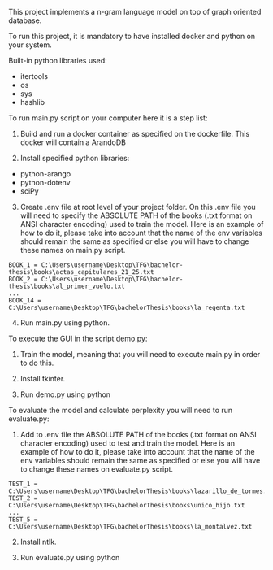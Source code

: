 This project implements a n-gram language model on top of graph oriented database.

To run this project, it is mandatory to have installed docker and python on your system.

Built-in python libraries used:
- itertools
- os
- sys
- hashlib

To run main.py script on your computer here it is a step list:

1. Build and run a docker container as specified on the dockerfile. This docker will contain a ArandoDB

2. Install specified python libraries:
- python-arango
- python-dotenv
- sciPy

3. Create .env file at root level of your project folder. On this .env file you will need to specify the ABSOLUTE PATH of the books (.txt format on ANSI character encoding) used to train the model. Here is an example of how to do it, please take into account that the name of the env variables should remain the same as 
specified or else you will have to change these names on main.py script.

```
BOOK_1 = C:\Users\username\Desktop\TFG\bachelor-thesis\books\actas_capitulares_21_25.txt
BOOK_2 = C:\Users\username\Desktop\TFG\bachelor-thesis\books\al_primer_vuelo.txt
...
BOOK_14 = C:\Users\username\Desktop\TFG\bachelorThesis\books\la_regenta.txt
```

4. Run main.py using python.

To execute the GUI in the script demo.py:

1. Train the model, meaning that you will need to execute main.py in order to do this.

2. Install tkinter.

3. Run demo.py using python

To evaluate the model and calculate perplexity you will need to run evaluate.py:

1. Add to .env file the ABSOLUTE PATH of the books (.txt format on ANSI character encoding) used to test and train the model. Here is an example of how to do it, please take into account that the name of the env variables should remain the same as specified or else you will have to change these names on evaluate.py script.

```
TEST_1 = C:\Users\username\Desktop\TFG\bachelorThesis\books\lazarillo_de_tormes.txt
TEST_2 = C:\Users\username\Desktop\TFG\bachelorThesis\books\unico_hijo.txt
...
TEST_5 = C:\Users\username\Desktop\TFG\bachelorThesis\books\la_montalvez.txt
```

2. Install ntlk.

3. Run evaluate.py using python
